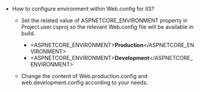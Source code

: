 * How to configure environment within Web.config for IIS?
  
  - Set the related value of ASPNETCORE_ENVIRONMENT property in Project.user.csproj so the relevant Web.config file will be available in build.
    + <ASPNETCORE_ENVIRONMENT>**Production**</ASPNETCORE_ENVIRONMENT>
    + <ASPNETCORE_ENVIRONMENT>**Development**</ASPNETCORE_ENVIRONMENT>
    
  - Change the content of Web.production.config and web.development.config according to your needs.

